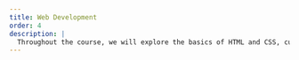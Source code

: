 ```yaml
---
title: Web Development
order: 4
description: |
  Throughout the course, we will explore the basics of HTML and CSS, culminating in a hackathon with some of the web development students. The goal will be to get more comfortable with fundamental web technologies, in order to create your personal website and be more prepared to work with developers.
---
```

